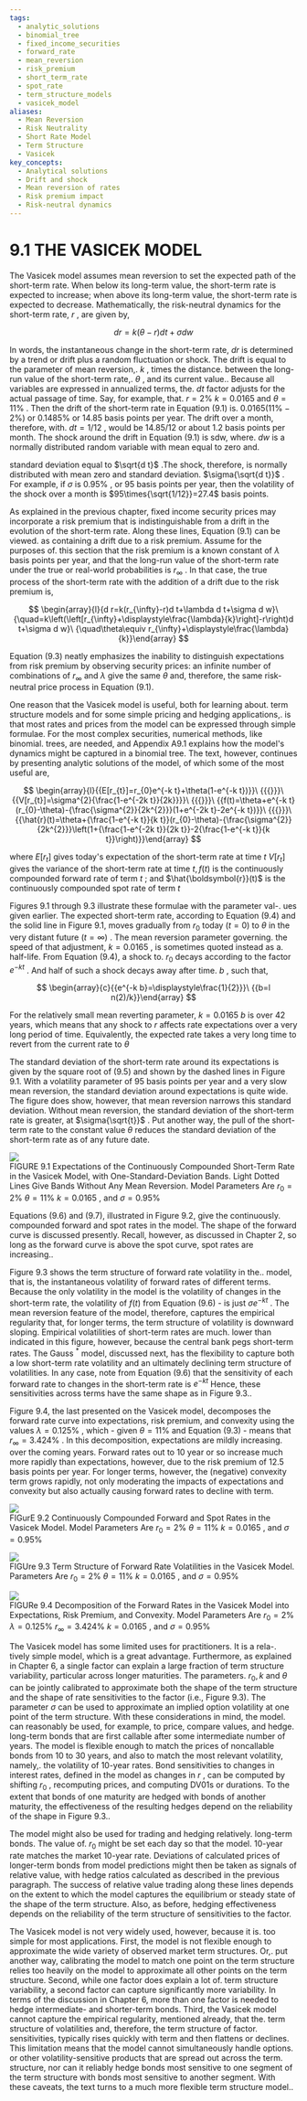 ```yaml
---
tags:
  - analytic_solutions
  - binomial_tree
  - fixed_income_securities
  - forward_rate
  - mean_reversion
  - risk_premium
  - short_term_rate
  - spot_rate
  - term_structure_models
  - vasicek_model
aliases:
  - Mean Reversion
  - Risk Neutrality
  - Short Rate Model
  - Term Structure
  - Vasicek
key_concepts:
  - Analytical solutions
  - Drift and shock
  - Mean reversion of rates
  - Risk premium impact
  - Risk-neutral dynamics
---
```


# 9.1 THE VASICEK MODEL  

The Vasicek model assumes mean reversion to set the expected path of the short-term rate. When below its long-term value, the short-term rate is expected to increase; when above its long-term value, the short-term rate is expected to decrease. Mathematically, the risk-neutral dynamics for the short-term rate, $r$ , are given by,  

$$
d r=k(\theta-r)d t+\sigma d w
$$  

In words, the instantaneous change in the short-term rate, $d r$ is determined by a trend or drift plus a random fluctuation or shock. The drift is equal to the parameter of mean reversion,. $k$ , times the distance. between the long-run value of the short-term rate,. $\theta$ , and its current value.. Because all variables are expressed in annualized terms, the. $d t$ factor adjusts for the actual passage of time. Say, for example, that. $r=2\%$ $k=0.0165$ and $\theta=11\%$ . Then the drift of the short-term rate in Equation (9.1) is. $0.0165(11\%-2\%)$ or $0.1485\%$ or 14.85 basis points per year. The drift over a month, therefore, with. $d t=1/12$ , would be $14.85/12$ or about 1.2 basis points per month. The shock around the drift in Equation (9.1) is sdw, where. $d w$ is a normally distributed random variable with mean equal to zero and.  

standard deviation equal to $\sqrt{d t}$ .The shock, therefore, is normally distributed with mean zero and standard deviation. $\sigma{\sqrt{d t}}$ . For example, if $\sigma$ is $0.95\%$ , or 95 basis points per year, then the volatility of the shock over a month is $95\times{\sqrt{1/12}}=27.4$ basis points.  

As explained in the previous chapter, fixed income security prices may incorporate a risk premium that is indistinguishable from a drift in the evolution of the short-term rate. Along these lines, Equation (9.1) can be viewed. as containing a drift due to a risk premium. Assume for the purposes of. this section that the risk premium is a known constant of $\lambda$ basis points per year, and that the long-run value of the short-term rate under the true or real-world probabilities is $r_{\infty}$ . In that case, the true process of the short-term rate with the addition of a drift due to the risk premium is,  

$$
\begin{array}{l}{d r=k(r_{\infty}-r)d t+\lambda d t+\sigma d w}\ {\quad=k\left(\left[r_{\infty}+\displaystyle\frac{\lambda}{k}\right]-r\right)d t+\sigma d w}\ {\quad\theta\equiv r_{\infty}+\displaystyle\frac{\lambda}{k}}\end{array}
$$  

Equation (9.3) neatly emphasizes the inability to distinguish expectations from risk premium by observing security prices: an infinite number of combinations of $r_{\infty}$ and $\lambda$ give the same $\theta$ and, therefore, the same risk-neutral price process in Equation (9.1).  

One reason that the Vasicek model is useful, both for learning about. term structure models and for some simple pricing and hedging applications,. is that most rates and prices from the model can be expressed through simple formulae. For the most complex securities, numerical methods, like binomial. trees, are needed, and Appendix A9.1 explains how the model's dynamics might be captured in a binomial tree. The text, however, continues by presenting analytic solutions of the model, of which some of the most useful are,  

$$
\begin{array}{l}{{E[r_{t}]=r_{0}e^{-k t}+\theta(1-e^{-k t})}}\ {{{}}}\ {{V[r_{t}]=\sigma^{2}{\frac{1-e^{-2k t}}{2k}}}}\ {{{}}}\ {{f(t)=\theta+e^{-k t}(r_{0}-\theta)-{\frac{\sigma^{2}}{2k^{2}}}(1+e^{-2k t}-2e^{-k t})}}\ {{{}}}\ {{\hat{r}(t)=\theta+{\frac{1-e^{-k t}}{k t}}(r_{0}-\theta)-{\frac{\sigma^{2}}{2k^{2}}}\left(1+{\frac{1-e^{-2k t}}{2k t}}-2{\frac{1-e^{-k t}}{k t}}\right)}}\end{array}
$$  

where $E[r_{t}]$ gives today's expectation of the short-term rate at time $t$ $V[r_{t}]$ gives the variance of the short-term rate at time $t,f(t)$ is the continuously compounded forward rate of term $t$ ; and $\hat{\boldsymbol{r}}(t)$ is the continuously compounded spot rate of term $t$  

Figures 9.1 through 9.3 illustrate these formulae with the parameter val-. ues given earlier. The expected short-term rate, according to Equation (9.4) and the solid line in Figure 9.1, moves gradually from $r_{0}$ today $(t=0)$ to $\theta$ in the very distant future $(t=\infty)$ . The mean reversion parameter governing. the speed of that adjustment, $k=0.0165$ , is sometimes quoted instead as a. half-life. From Equation (9.4), a shock to. $r_{0}$ decays according to the factor $e^{-k t}$ . And half of such a shock decays away after time. $b$ , such that,  

$$
\begin{array}{c}{{e^{-k b}=\displaystyle\frac{1}{2}}}\ {{b=l n(2)/k}}\end{array}
$$  

For the relatively small mean reverting parameter, $k=0.0165$ $b$ is over 42 years, which means that any shock to $r$ affects rate expectations over a very long period of time. Equivalently, the expected rate takes a very long time to revert from the current rate to $\theta$  

The standard deviation of the short-term rate around its expectations is given by the square root of (9.5) and shown by the dashed lines in Figure 9.1. With a volatility parameter of 95 basis points per year and a very slow mean reversion, the standard deviation around expectations is quite wide. The figure does show, however, that mean reversion narrows this standard deviation. Without mean reversion, the standard deviation of the short-term rate is greater, at $\sigma{\sqrt{t}}$ . Put another way, the pull of the short-term rate to the constant value $\theta$ reduces the standard deviation of the short-term rate as of any future date.  

![](e743777a47f9698620fd03c06159e945d2da04c75ed755330ae6824863335d76.jpg)  
FIGURE 9.1  Expectations of the Continuously Compounded Short-Term Rate in the Vasicek Model, with One-Standard-Deviation Bands. Light Dotted Lines Give Bands Without Any Mean Reversion. Model Parameters Are $r_{0}=2\%$ $\theta=11\%$ $k=0.0165$ , and $\sigma=0.95\%$  

Equations (9.6) and (9.7), illustrated in Figure 9.2, give the continuously. compounded forward and spot rates in the model. The shape of the forward curve is discussed presently. Recall, however, as discussed in Chapter 2, so long as the forward curve is above the spot curve, spot rates are increasing..  

Figure 9.3 shows the term structure of forward rate volatility in the.. model, that is, the instantaneous volatility of forward rates of different terms. Because the only volatility in the model is the volatility of changes in the short-term rate, the volatility of $f(t)$ from Equation (9.6) - is just $\sigma e^{-k t}$ . The mean reversion feature of the model, therefore, captures the empirical regularity that, for longer terms, the term structure of volatility is downward sloping. Empirical volatilities of short-term rates are much. lower than indicated in this figure, however, because the central bank pegs short-term rates. The Gauss $^{\ast}$ model, discussed next, has the flexibility to capture both a low short-term rate volatility and an ultimately declining term structure of volatilities. In any case, note from Equation (9.6) that the sensitivity of each forward rate to changes in the short-term rate is $e^{-k t}$ Hence, these sensitivities across terms have the same shape as in Figure 9.3..  

Figure 9.4, the last presented on the Vasicek model, decomposes the forward rate curve into expectations, risk premium, and convexity using the values $\lambda=0.125\%$ , which - given $\theta=11\%$ and Equation (9.3) - means that $r_{\infty}=3.424\%$ . In this decomposition, expectations are mildly increasing. over the coming years. Forward rates out to 10 year or so increase much more rapidly than expectations, however, due to the risk premium of 12.5 basis points per year. For longer terms, however, the (negative) convexity term grows rapidly, not only moderating the impacts of expectations and convexity but also actually causing forward rates to decline with term.  

![](80c3a67e3d3b4b9fa64bbee1d53ccdbcfa1a9bc83641fe055d8253aa1bc7a973.jpg)  
FIGurE 9.2  Continuously Compounded Forward and Spot Rates in the Vasicek Model. Model Parameters Are $r_{0}=2\%$ $\theta=11\%$ $k=0.0165$ , and $\sigma=0.95\%$  

![](eb58567ac3a8892fcd3c7e8b692abd8ab804044aaf896e4292f1995f8fe20024.jpg)  
FIGUre 9.3 Term Structure of Forward Rate Volatilities in the Vasicek Model. Parameters Are $r_{0}=2\%$ $\theta=11\%$ $k=0.0165$ , and $\sigma=0.95\%$  

![](c10126115bf9b1ea66dfdd5a2d4749709288cf0cd77c85c5c4dd584eb870f09f.jpg)  
FIGURe 9.4 Decomposition of the Forward Rates in the Vasicek Model into Expectations, Risk Premium, and Convexity. Model Parameters Are $r_{0}=2\%$ $\lambda=0.125\%$ $r_{\infty}=3.424\%$ $k=0.0165$ , and $\sigma=0.95\%$  

The Vasicek model has some limited uses for practitioners. It is a rela-. tively simple model, which is a great advantage. Furthermore, as explained in Chapter 6, a single factor can explain a large fraction of term structure variability, particular across longer maturities. The parameters. $r_{0},k$ and $\theta$ can be jointly calibrated to approximate both the shape of the term structure and the shape of rate sensitivities to the factor (i.e., Figure 9.3). The parameter $\sigma$ can be used to approximate an implied option volatility at one point of the term structure. With these considerations in mind, the model. can reasonably be used, for example, to price, compare values, and hedge. long-term bonds that are first callable after some intermediate number of years. The model is flexible enough to match the prices of noncallable bonds from 10 to 30 years, and also to match the most relevant volatility, namely,. the volatility of 10-year rates. Bond sensitivities to changes in interest rates, defined in the model as changes in $r$ , can be computed by shifting $r_{0}$ , recomputing prices, and computing DV01s or durations. To the extent that bonds of one maturity are hedged with bonds of another maturity, the effectiveness of the resulting hedges depend on the reliability of the shape in Figure 9.3..  

The model might also be used for trading and hedging relatively. long-term bonds. The value of. $r_{0}$ might be set each day so that the model. 10-year rate matches the market 10-year rate. Deviations of calculated prices of longer-term bonds from model predictions might then be taken as signals of relative value, with hedge ratios calculated as described in the previous paragraph. The success of relative value trading along these lines depends on the extent to which the model captures the equilibrium or steady state of the shape of the term structure. Also, as before, hedging effectiveness depends on the reliability of the term structure of sensitivities to the factor.  

The Vasicek model is not very widely used, however, because it is. too simple for most applications. First, the model is not flexible enough to approximate the wide variety of observed market term structures. Or,. put another way, calibrating the model to match one point on the term structure relies too heavily on the model to approximate all other points on the term structure. Second, while one factor does explain a lot of. term structure variability, a second factor can capture significantly more variability. In terms of the discussion in Chapter 6, more than one factor is needed to hedge intermediate- and shorter-term bonds. Third, the Vasicek model cannot capture the empirical regularity, mentioned already, that the. term structure of volatilities and, therefore, the term structure of factor. sensitivities, typically rises quickly with term and then flattens or declines. This limitation means that the model cannot simultaneously handle options. or other volatility-sensitive products that are spread out across the term. structure, nor can it reliably hedge bonds most sensitive to one segment of the term structure with bonds most sensitive to another segment. With these caveats, the text turns to a much more flexible term structure model..  

